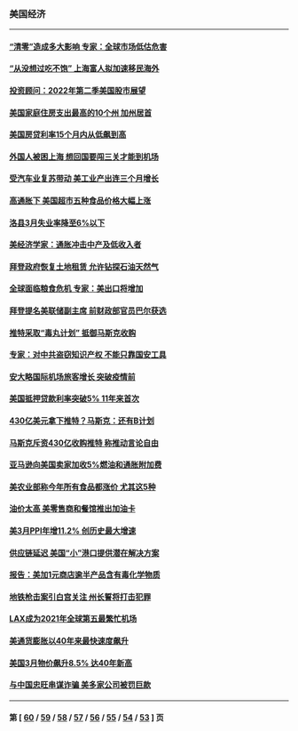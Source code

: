 ### 美国经济
---
#### [“清零”造成多大影响 专家：全球市场低估危害](../../pages/ncid1078158/n13714603.md) 
#### [“从没想过吃不饱” 上海富人拟加速移民海外](../../pages/ncid1078158/n13714535.md) 
#### [投资顾问：2022年第二季美国股市展望](../../pages/ncid1078158/n13714305.md) 
#### [美国家庭住房支出最高的10个州 加州居首](../../pages/ncid1078158/n13709522.md) 
#### [美国房贷利率15个月内从低飙到高](../../pages/ncid1078158/n13713891.md) 
#### [外国人被困上海 想回国要闯三关才能到机场](../../pages/ncid1078158/n13713766.md) 
#### [受汽车业复苏带动 美工业产出连三个月增长](../../pages/ncid1078158/n13712990.md) 
#### [高通胀下 美国超市五种食品价格大幅上涨](../../pages/ncid1078158/n13712779.md) 
#### [洛县3月失业率降至6%以下](../../pages/ncid1078158/n13712818.md) 
#### [美经济学家：通胀冲击中产及低收入者](../../pages/ncid1078158/n13712803.md) 
#### [拜登政府恢复土地租赁 允许钻探石油天然气](../../pages/ncid1078158/n13712742.md) 
#### [全球面临粮食危机 专家：美出口将增加](../../pages/ncid1078158/n13711054.md) 
#### [拜登提名美联储副主席 前财政部官员巴尔获选](../../pages/ncid1078158/n13712519.md) 
#### [推特采取“毒丸计划” 抵御马斯克收购](../../pages/ncid1078158/n13712657.md) 
#### [专家：对中共盗窃知识产权 不能只靠国安工具](../../pages/ncid1078158/n13712088.md) 
#### [安大略国际机场旅客增长 突破疫情前](../../pages/ncid1078158/n13712000.md) 
#### [美国抵押贷款利率突破5% 11年来首次](../../pages/ncid1078158/n13711869.md) 
#### [430亿美元拿下推特？马斯克：还有B计划](../../pages/ncid1078158/n13711858.md) 
#### [马斯克斥资430亿收购推特 称推动言论自由](../../pages/ncid1078158/n13711714.md) 
#### [亚马逊向美国卖家加收5%燃油和通胀附加费](../../pages/ncid1078158/n13711085.md) 
#### [美农业部称今年所有食品都涨价 尤其这5种](../../pages/ncid1078158/n13710924.md) 
#### [油价太高 美零售商和餐馆推出加油卡](../../pages/ncid1078158/n13710873.md) 
#### [美3月PPI年增11.2% 创历史最大增速](../../pages/ncid1078158/n13710874.md) 
#### [供应链延迟 美国“小”港口提供潜在解决方案](../../pages/ncid1078158/n13710755.md) 
#### [报告：美加1元商店逾半产品含有毒化学物质](../../pages/ncid1078158/n13710611.md) 
#### [地铁枪击案引白宫关注 州长誓将打击犯罪](../../pages/ncid1078158/n13710393.md) 
#### [LAX成为2021年全球第五最繁忙机场](../../pages/ncid1078158/n13710341.md) 
#### [美通货膨胀以40年来最快速度飙升](../../pages/ncid1078158/n13710293.md) 
#### [美国3月物价飙升8.5% 达40年新高](../../pages/ncid1078158/n13710105.md) 
#### [与中国忠旺串谋诈骗 美多家公司被罚巨款](../../pages/ncid1078158/n13709898.md) 

---
#### 第 [ [60](./60.md) / [59](./59.md) / [58](./58.md) / [57](./57.md) / [56](./56.md) / [55](./55.md) / [54](./54.md) / [53](./53.md) ] 页
